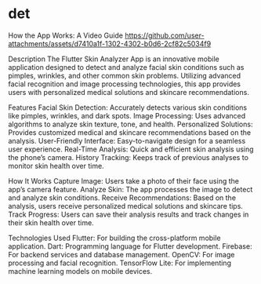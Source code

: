 # det

How the App Works: A Video Guide
https://github.com/user-attachments/assets/d7410a1f-1302-4302-b0d6-2cf82c5034f9



Description
The Flutter Skin Analyzer App is an innovative mobile application designed to detect and analyze facial skin conditions such as pimples, wrinkles, and other common skin problems. Utilizing advanced facial recognition and image processing technologies, this app provides users with personalized medical solutions and skincare recommendations.

Features
Facial Skin Detection: Accurately detects various skin conditions like pimples, wrinkles, and dark spots.
Image Processing: Uses advanced algorithms to analyze skin texture, tone, and health.
Personalized Solutions: Provides customized medical and skincare recommendations based on the analysis.
User-Friendly Interface: Easy-to-navigate design for a seamless user experience.
Real-Time Analysis: Quick and efficient skin analysis using the phone’s camera.
History Tracking: Keeps track of previous analyses to monitor skin health over time.

How It Works
Capture Image: Users take a photo of their face using the app’s camera feature.
Analyze Skin: The app processes the image to detect and analyze skin conditions.
Receive Recommendations: Based on the analysis, users receive personalized medical solutions and skincare tips.
Track Progress: Users can save their analysis results and track changes in their skin health over time.

Technologies Used
Flutter: For building the cross-platform mobile application.
Dart: Programming language for Flutter development.
Firebase: For backend services and database management.
OpenCV: For image processing and facial recognition.
TensorFlow Lite: For implementing machine learning models on mobile devices.

